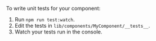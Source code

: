 To write unit tests for your component:

1. Run `npm run test:watch`.
2. Edit the tests in `lib/components/MyComponent/__tests__`.
4. Watch your tests run in the console.
